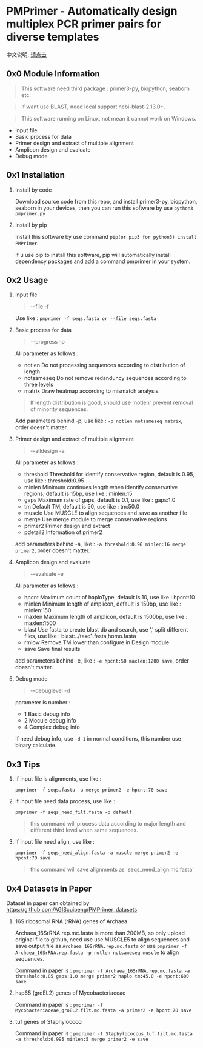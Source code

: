 # PMPrimer - Automatically design multiplex PCR primer pairs for diverse templates
中文说明, [请点击](README_CN.md)
## 0x0 Module Information
> This software need third package : primer3-py, biopython, seaborn etc.

> If want use BLAST, need local support ncbi-blast-2.13.0+.

> This software running on Linux, not mean it cannot work on Windows.
+ Input file
+ Basic process for data
+ Primer design and extract of multiple alignment
+ Amplicon design and evaluate
+ Debug mode

## 0x1 Installation
1. Install by code
   
   Download source code from this repo, and install primer3-py, biopython, seaborn in your devices, then you can run this software by use `python3 pmprimer.py`

2. Install by pip
   
   Install this software by use command `pip(or pip3 for python3) install PMPrimer`.
   
   If u use pip to install this software, pip will automatically install dependency packages and add a command pmprimer in your system.

## 0x2 Usage
1. Input file
   > --file -f

    Use like : `pmprimer -f seqs.fasta or --file seqs.fasta`

2. Basic process for data
   > --progress -p

    All parameter as follows :
    + notlen Do not processing sequences according to distribution of length
    + notsameseq Do not remove redanduncy sequences according to three levels
    + matrix Draw heatmap according to mismatch analysis.

    >If length distribution is good, should use 'notlen' prevent removal of minority sequences.

    Add parameters behind -p, use like : `-p notlen notsameseq matrix`, order doesn't matter.

3. Primer design and extract of multiple alignment
   >--alldesign -a

    All parameter as follows :
    + threshold Threshold for identify conservative region, default is 0.95, use like : threshold:0.95
    + minlen Minimum continues length when identify conservative regions, default is 15bp, use like : minlen:15
    + gaps Maximum rate of gaps, default is 0.1, use like : gaps:1.0
    + tm Default TM, default is 50, use like : tm:50.0
    + muscle Use MUSCLE to align sequences and save as another file
    + merge Use merge module to merge conservative regions
    + primer2 Primer design and extract
    + pdetail2 Information of primer2

    add parameters behind -a, like : `-a threshold:0.96 minlen:16 merge primer2`, order doesn't matter.

4. Amplicon design and evaluate
   > --evaluate -e

    All parameter as follows :
    + hpcnt Maximum count of haploType, default is 10, use like : hpcnt:10
    + minlen Minimum length of amplicon, default is 150bp, use like : minlen:150
    + maxlen Maximum length of amplicon, default is 1500bp, use like : maxlen:1500
    + blast Use fasta to create blast db and search, use ',' split different files, use like : blast:../taxo1.fasta,homo.fasta
    + rmlow Remove TM lower than configure in Design module
    + save Save final results

    add parameters behind -e, like : `-e hpcnt:50 maxlen:1200 save`, order doesn't matter.

5. Debug mode
   > --debuglevel -d

    parameter is number :
    + 1 Basic debug info
    + 2 Mocule debug info
    + 4 Complex debug info

    If need debug info, use `-d 1` in normal conditions, this number use binary calculate.

## 0x3 Tips
1. If input file is alignments, use like :

    `pmprimer -f seqs.fasta -a merge primer2 -e hpcnt:70 save`

2. If input file need data process, use like :

    `pmprimer -f seqs_need_filt.fasta -p default`
    > this command will process data according to major length and different third level when same sequences.

3. If input file need align, use like : 

    `pmprimer -f seqs_need_align.fasta -a muscle merge primer2 -e hpcnt:70 save`
    > this command will save alignments as 'seqs_need_align.mc.fasta'

## 0x4 Datasets In Paper

Dataset in paper can obtained by https://github.com/AGIScuipeng/PMPrimer_datasets

1. 16S ribosomal RNA (rRNA) genes of Archaea
   
   Archaea_16SrRNA.rep.mc.fasta is more than 200MB, so only upload original file to github, need use use MUSCLE5 to align sequences and save output file as `Archaea_16SrRNA.rep.mc.fasta` or use `pmprimer -f Archaea_16SrRNA.rep.fasta -p notlen notsameseq muscle` to align sequences.
   
   Command in paper is : `pmprimer -f Archaea_16SrRNA.rep.mc.fasta -a threshold:0.85 gaps:1.0 merge primer2 haplo tm:45.0 -e hpcnt:600 save`

> 
2. hsp65 (groEL2) genes of Mycobacteriaceae
   
   Command in paper is : `pmprimer -f Mycobacteriaceae_groEL2.filt.mc.fasta -a primer2 -e hpcnt:70 save`
> 
3. tuf genes of Staphylococci
   
   Command in paper is : `pmprimer -f Staphylococcus_tuf.filt.mc.fasta -a threshold:0.995 minlen:5 merge primer2 -e save`
